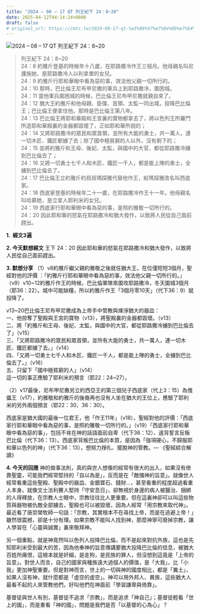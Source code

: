 ```yaml
---
title: "2024 – 08 – 17 QT 列王紀下 24：8~20"
date: 2025-04-12T04:14:24+0800
draft: false
# original_url: https://cmtc.tw/2024-08-17-qt-%e5%88%97%e7%8e%8b%e7%b4%80%e4%b8%8b-24%ef%bc%9a820
---
```


![2024 – 08 – 17 QT 列王紀下 24：8\~20](/images/qt.jpg  "2024 – 08 – 17 QT 列王紀下 24：8\~20")

> 列王紀下 24：8\~20  
> 24：8 約雅斤登基的時候年十八歲，在耶路撒冷作王三個月。他母親名叫尼護施她，是耶路撒冷人以利拿單的女兒。  
> 24：9 約雅斤行耶和華眼中看為惡的事，效法他父親一切所行的。  
> 24：10 那時，巴比倫王尼布甲尼撒的軍兵上到耶路撒冷，圍困城。  
> 24：11 當他軍兵圍困城的時候，巴比倫王尼布甲尼撒就親自來了。  
> 24：12 猶大王約雅斤和他母親、臣僕、首領、太監一同出城，投降巴比倫王；巴比倫王便拿住他。那時是巴比倫王第八年。  
> 24：13 巴比倫王將耶和華殿和王宮裏的寶物都拿去了，將以色列王所羅門所造耶和華殿裏的金器都毀壞了，正如耶和華所說的；  
> 24：14 又將耶路撒冷的眾民和眾首領，並所有大能的勇士，共一萬人，連一切木匠、鐵匠都擄了去；除了國中極貧窮的人以外，沒有剩下的；  
> 24：15 並將約雅斤和王母、後妃、太監，與國中的大官，都從耶路撒冷擄到巴比倫去了；  
> 24：16 又將一切勇士七千人和木匠、鐵匠一千人，都是能上陣的勇士，全擄到巴比倫去了。  
> 24：17 巴比倫王立約雅斤的叔叔瑪探雅代替他作王，給瑪探雅改名叫西底家。  
> 24：18 西底家登基的時候年二十一歲，在耶路撒冷作王十一年。他母親名叫哈慕她，是立拿人耶利米的女兒。  
> 24：19 西底家行耶和華眼中看為惡的事，是照約雅敬一切所行的。  
> 24：20 因此耶和華的怒氣在耶路撒冷和猶大發作，以致將人民從自己面前趕出。

**1.  經文3遍**

**2. 今天默想經文**
王下 24：20 因此耶和華的怒氣在耶路撒冷和猶大發作，以致將人民從自己面前趕出。

**3. 默想分享**
（1）v8約雅斤繼父親約雅敬之後就任猶大王，在位僅短短3個月，聖經對他的評價 ：「約雅斤行耶和華眼中看為惡的事，效法他父親一切所行的。」（v9）v10\~12約雅斤作王的時候，巴比倫軍隊來圍攻耶路撒冷，冬天圍城3個月（耶36：22）。城中可能缺糧，所以約雅斤作王「3個月零10天」（代下36：9）就投降了。

v13\~20巴比倫王尼布甲尼撒成為上帝手中管教與煉淨猶大的器皿：  
一、他掠奪了聖殿與王宮的寶物（v13），將聖殿裏的金器都毀壞。（v13）  
二、將「約雅斤和王母、後妃、太監，與國中的大官，都從耶路撒冷擄到巴比倫去了」（v15）  
三、「又將耶路撒冷的眾民和眾首領，並所有大能的勇士，共一萬人，連一切木匠、鐵匠都擄了去。」（v14）  
四、「又將一切勇士七千人和木匠、鐵匠一千人，都是能上陣的勇士，全擄到巴比倫去了。」（v16）  
五、只留下「國中極貧窮的人」（v14）  
這一切的事正應驗了耶利米的預言（耶22：24\~27）。

（2）v17最後，尼布甲尼撒另立約西亞王的第三個兒子西底家（代上3：15）為傀儡王（v17），約雅敬和約雅斤的後裔再也沒有人坐在猶大的王位上，應驗了耶利米的另外兩個預言（耶22：30、36：30）。

西底家是猶大國的最後一位君王，他「作王11年」（v18），聖經對他的評價：「西底家行耶和華眼中看為惡的事，是照約雅敬一切所行的。」（v19）「西底家行耶和華眼中看為惡的事」，包括不肯在神的話語面前自卑（代下36：12）、違背誓言反叛巴比倫（代下36：13）。西底家背叛巴比倫的本質，是因為「強項硬心，不歸服耶和華以色列的神」（代下36：13），想努力掙扎、擺脫神的管教。— 《聖經綜合解讀》

**4. 今天的回應**
神的做事法則，真的與世人想像的經常有很大的出入，如果沒有倚靠聖靈，可能我們經常堅持的「自以為是」，反而是在「敵擋神的旨意」。就像世人經常看重這些聖殿、聖殿中的器皿、金銀寶石、錢財…，甚至看重的程度超過看重人本身。就像文士法利賽人堅持「守安息日」，卻無視於身邊的病人被醫治、捆綁的人得釋放，在宗教人士眼中，宗教往往比人更重要。但在這裏神卻可以叫這些物質與器物被仇敵全部擄去，聖殿也可以被毀壞，因為人經常「用宗教來取代神」。最近看了唐崇榮牧師一句話：「宗教，其實根本不在尋找上帝，而是在逃避上帝！」雖然很震撼，卻是十分有理。如果宗教不能叫人找到神，那麼神寧可廢掉宗教，讓人學習在「心靈與誠實」裏來敬拜神。

另一個重點，就是神竟然叫以色列人投降巴比倫，而不是起來對抗外族，這也是先知耶利米受到最大的苦，因為他奉神的旨意傳講要猶大投降巴比倫的信息，被猶大百姓所痛恨，這根本就是奸細，是走狗，是民族的罪人，但沒想到這竟是「上帝的旨意」。對世人而言，自己的國家與種族遠大過個人的價值，是「大我」，比「小我」更加神聖重要。但是對神而言，世上的一切與神的國度相比，都是「糞土」，如果人沒有神，就什麼都是「虛空的虛空」。神可以用外邦人、異族，這些猶大人最看不起的人來管教他們，好叫他們在神面前「學習謙卑與倚靠」。

基督徒與世人有別，基督徒不追求「宗教」，而是追求「神自己」；基督徒輕看「世上的國」，而是重看「神的國」，問題是我們是否「以基督的心為心」？
